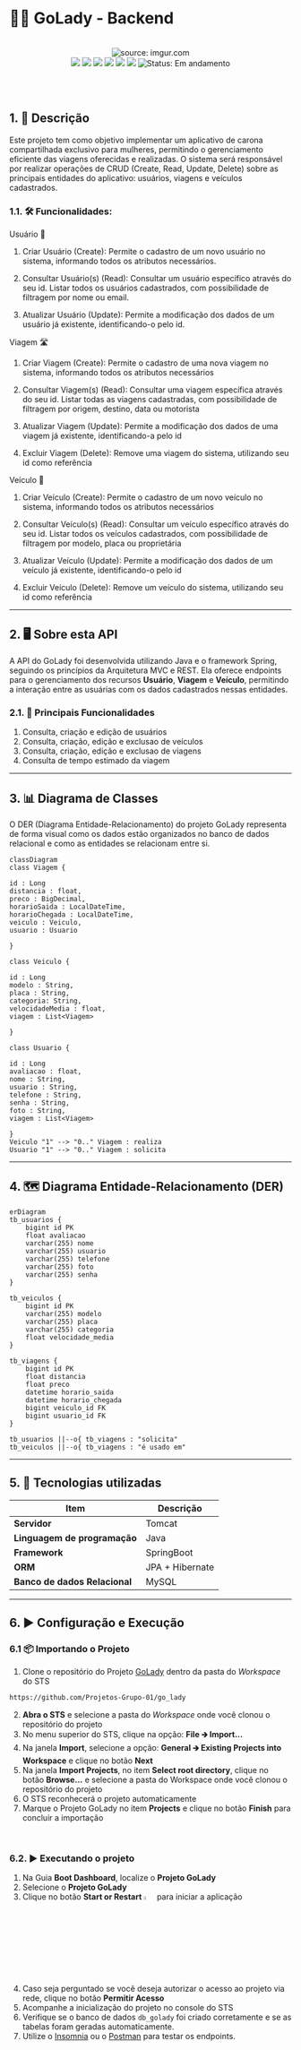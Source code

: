 # 🚗👩 GoLady - Backend

<br />

<div align="center">
   <img src="https://i.imgur.com/w8tTOuT.png" title="source: imgur.com" /> 
</div>

<div align="center">
<img src="https://img.shields.io/github/languages/top/Projetos-Grupo-01/go_lady?style=flat-square" />
<img src="https://img.shields.io/github/repo-size/Projetos-Grupo-01/go_lady?style=flat-square" />
<img src="https://img.shields.io/github/languages/count/Projetos-Grupo-01/go_lady?style=flat-square" />
<img src="https://img.shields.io/github/last-commit/Projetos-Grupo-01/go_lady?style=flat-square" />
<img src="https://img.shields.io/github/issues/Projetos-Grupo-01/go_lady?style=flat-square" />
<img src="https://img.shields.io/github/issues-pr/Projetos-Grupo-01/go_lady?style=flat-square" />
<img src="https://img.shields.io/badge/status-Em%20andamento-yellow" alt="Status: Em andamento">
 
</div>

<br /><br />

## 1. 📄 Descrição

Este projeto tem como objetivo implementar um aplicativo de carona compartilhada exclusivo para mulheres, permitindo o gerenciamento eficiente das viagens oferecidas e realizadas. O sistema será responsável por realizar operações de CRUD (Create, Read, Update, Delete) sobre as principais entidades do aplicativo: usuários, viagens e veículos cadastrados.

### 1.1. 🛠️ Funcionalidades:

Usuário 👤
1. Criar Usuário (Create): Permite o cadastro de um novo usuário no sistema, informando todos os atributos necessários.

2. Consultar Usuário(s) (Read): Consultar um usuário específico através do seu id. Listar todos os usuários cadastrados, com possibilidade de filtragem por nome ou email.

3. Atualizar Usuário (Update): Permite a modificação dos dados de um usuário já existente, identificando-o pelo id.

Viagem 🛣️
1. Criar Viagem (Create): Permite o cadastro de uma nova viagem no sistema, informando todos os atributos necessários

2. Consultar Viagem(s) (Read): Consultar uma viagem específica através do seu id. Listar todas as viagens cadastradas, com possibilidade de filtragem por origem, destino, data ou motorista

3. Atualizar Viagem (Update): Permite a modificação dos dados de uma viagem já existente, identificando-a pelo id

4. Excluir Viagem (Delete): Remove uma viagem do sistema, utilizando seu id como referência

Veículo 🚗
1. Criar Veículo (Create): Permite o cadastro de um novo veículo no sistema, informando todos os atributos necessários

2. Consultar Veículo(s) (Read): Consultar um veículo específico através do seu id. Listar todos os veículos cadastrados, com possibilidade de filtragem por modelo, placa ou proprietária

3. Atualizar Veículo (Update): Permite a modificação dos dados de um veículo já existente, identificando-o pelo id

4. Excluir Veículo (Delete): Remove um veículo do sistema, utilizando seu id como referência

------

## 2. 🖥️ Sobre esta API

A API do GoLady foi desenvolvida utilizando Java e o framework Spring, seguindo os princípios da Arquitetura MVC e REST. Ela oferece endpoints para o gerenciamento dos recursos **Usuário**, **Viagem** e **Veículo**, permitindo a interação entre as usuárias com os dados cadastrados nessas entidades.

### 2.1. 🚀 Principais Funcionalidades

1. Consulta, criação e edição de usuários
2. Consulta, criação, edição e exclusao de veículos
3. Consulta, criação, edição e exclusao de viagens
4. Consulta de tempo estimado da viagem

------

## 3. 📊 Diagrama de Classes

O DER (Diagrama Entidade-Relacionamento) do projeto GoLady representa de forma visual como os dados estão organizados no banco de dados relacional e como as entidades se relacionam entre si.

```mermaid
classDiagram
class Viagem {

id : Long
distancia : float,
preco : BigDecimal,
horarioSaida : LocalDateTime,
horarioChegada : LocalDateTime,
veiculo : Veiculo,
usuario : Usuario

}

class Veiculo {
  
id : Long
modelo : String,
placa : String,
categoria: String,
velocidadeMedia : float,
viagem : List<Viagem>

}

class Usuario {
  
id : Long
avaliacao : float,
nome : String,
usuario : String,
telefone : String,
senha : String,
foto : String,
viagem : List<Viagem>

}
Veiculo "1" --> "0.." Viagem : realiza
Usuario "1" --> "0.." Viagem : solicita

```

------

## 4. 🗺️ Diagrama Entidade-Relacionamento (DER)


```mermaid
erDiagram
tb_usuarios {
    bigint id PK
    float avaliacao
    varchar(255) nome
    varchar(255) usuario
    varchar(255) telefone
    varchar(255) foto
    varchar(255) senha
}

tb_veiculos {
    bigint id PK 
    varchar(255) modelo
    varchar(255) placa
    varchar(255) categoria
    float velocidade_media 
}

tb_viagens {
    bigint id PK 
    float distancia
    float preco
    datetime horario_saida
    datetime horario_chegada
    bigint veiculo_id FK
    bigint usuario_id FK
}

tb_usuarios ||--o{ tb_viagens : "solicita"
tb_veiculos ||--o{ tb_viagens : "é usado em"

```

------

## 5. 🧰 Tecnologias utilizadas

| Item                          | Descrição      |
| ----------------------------- | -------------- |
| **Servidor**                  | Tomcat         |
| **Linguagem de programação**  | Java           |
| **Framework**                 | SpringBoot     |
| **ORM**                       | JPA + Hibernate|
| **Banco de dados Relacional** | MySQL          |

------

## 6. ▶️ Configuração e Execução

### 6.1 📦 Importando o Projeto

1. Clone o repositório do Projeto [GoLady](https://github.com/Projetos-Grupo-01/go_lady) dentro da pasta do *Workspace* do STS

```bash
https://github.com/Projetos-Grupo-01/go_lady
```

2. **Abra o STS** e selecione a pasta do *Workspace* onde você clonou o repositório do projeto
3. No menu superior do STS, clique na opção: **File 🡲 Import...**
4. Na janela **Import**, selecione a opção: **General 🡲 Existing Projects into Workspace** e clique no botão **Next**
5. Na janela **Import Projects**, no item **Select root directory**, clique no botão **Browse...** e selecione a pasta do Workspace onde você clonou o repositório do projeto
6. O STS reconhecerá o projeto automaticamente
7. Marque o Projeto GoLady no item **Projects** e clique no botão **Finish** para concluir a importação

<br />

### 6.2. ▶️ Executando o projeto

1. Na Guia **Boot Dashboard**, localize o  **Projeto GoLady**
2. Selecione o **Projeto GoLady**
3. Clique no botão **Start or Restart** <img src="https://i.imgur.com/wdoZqWP.png" title="source: imgur.com" width="4%"/> para iniciar a aplicação
4. Caso seja perguntado se você deseja autorizar o acesso ao projeto via rede, clique no botão **Permitir Acesso**
5. Acompanhe a inicialização do projeto no console do STS
6. Verifique se o banco de dados `db_golady` foi criado corretamente e se as tabelas foram geradas automaticamente.
7. Utilize o [Insomnia](https://insomnia.rest/) ou o [Postman](https://www.postman.com/) para testar os endpoints.
